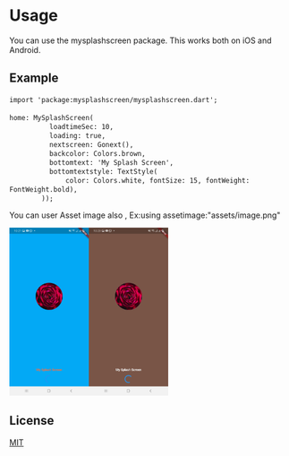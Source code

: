 # Usage

You can use the mysplashscreen package. This works both on iOS and Android.

## Example

```flutter
import 'package:mysplashscreen/mysplashscreen.dart';

home: MySplashScreen(
          loadtimeSec: 10,
          loading: true,
          nextscreen: Gonext(),
          backcolor: Colors.brown,
          bottomtext: 'My Splash Screen',
          bottomtextstyle: TextStyle(
              color: Colors.white, fontSize: 15, fontWeight: FontWeight.bold),
        ));
```
 You can user Asset image also , Ex:using assetimage:"assets/image.png" 

<img src="image.jpg" height="300"><img src="image1.jpg" height="300">

## License
[MIT](https://choosealicense.com/licenses/mit/)
